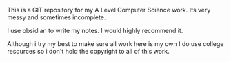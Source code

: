 This is a GIT repository for my A Level Computer Science work.
Its very messy and sometimes incomplete.

I use obsidian to write my notes. I would highly recommend it.

Although i try my best to make sure all work here is my own I do use college resources so i don't hold the copyright to all of this work. 